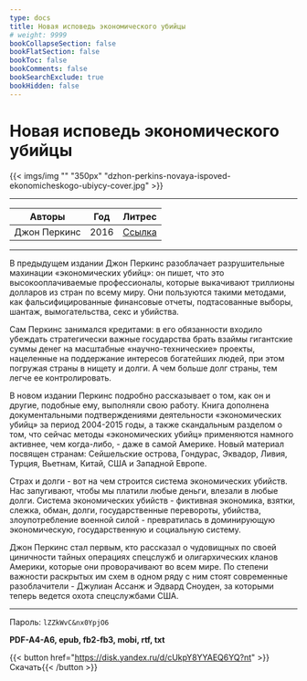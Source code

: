 ```yaml
---
type: docs
title: Новая исповедь экономического убийцы
# weight: 9999
bookCollapseSection: false
bookFlatSection: false
bookToc: false
bookComments: false
bookSearchExclude: true
bookHidden: false
---
```


# Новая исповедь экономического убийцы

{{< imgs/img "" "350px" "dzhon-perkins-novaya-ispoved-ekonomicheskogo-ubiycy-cover.jpg" >}}

---

|    Авторы    | Год  |                                                Литрес                                                 |
| :----------: | :--: | :---------------------------------------------------------------------------------------------------: |
| Джон Перкинс | 2016 | [Ссылка](https://www.litres.ru/book/dzhon-perkins/novaya-ispoved-ekonomicheskogo-ubiycy-54976209/?nt) |

---

В предыдущем издании Джон Перкинс разоблачает разрушительные махинации «экономических убийц»: он пишет, что это высокооплачиваемые профессионалы, которые выкачивают триллионы долларов из стран по всему миру. Они пользуются такими методами, как фальсифицированные финансовые отчеты, подтасованные выборы, шантаж, вымогательства, секс и убийства.

Сам Перкинс занимался кредитами: в его обязанности входило убеждать стратегически важные государства брать взаймы гигантские суммы денег на масштабные «научно-технические» проекты, нацеленные на поддержание интересов богатейших людей, при этом погружая страны в нищету и долги. А чем больше долг страны, тем легче ее контролировать.

В новом издании Перкинс подробно рассказывает о том, как он и другие, подобные ему, выполняли свою работу. Книга дополнена документальными подтверждениями деятельности «экономических убийц» за период 2004-2015 годы, а также скандальным разделом о том, что сейчас методы «экономических убийц» применяются намного активнее, чем когда-либо, - даже в самой Америке. Новый материал посвящен странам: Сейшельские острова, Гондурас, Эквадор, Ливия, Турция, Вьетнам, Китай, США и Западной Европе.

Страх и долги - вот на чем строится система экономических убийств. Нас запугивают, чтобы мы платили любые деньги, влезали в любые долги. Система экономических убийств - фиктивная экономика, взятки, слежка, обман, долги, государственные перевороты, убийства, злоупотребление военной силой - превратилась в доминирующую экономическую, государственную и социальную систему.

Джон Перкинс стал первым, кто рассказал о чудовищных по своей циничности тайных операциях спецслужб и олигархических кланов Америки, которые они проворачивают во всем мире. По степени важности раскрытых им схем в одном ряду с ним стоят современные разоблачители - Джулиан Ассанж и Эдвард Сноуден, за которыми теперь ведется охота спецслужбами США.

---

Пароль: `lZZkWvC&nx0YpjO6`

**PDF-A4-A6, epub, fb2-fb3, mobi, rtf, txt**

{{< button href="https://disk.yandex.ru/d/cUkpY8YYAEQ6YQ?nt" >}}Скачать{{< /button >}}
